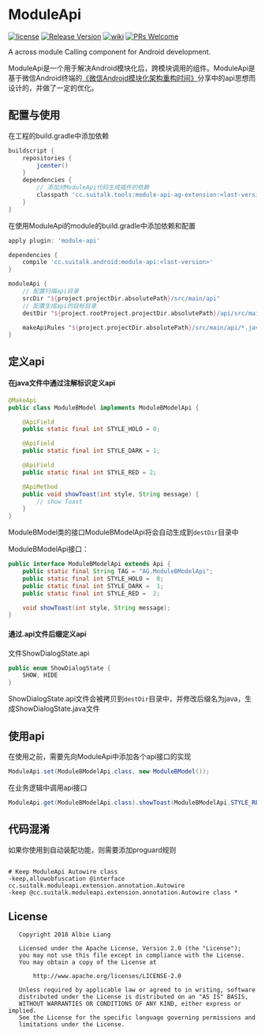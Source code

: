 # ModuleApi

[![license](http://img.shields.io/badge/license-Apache2.0-brightgreen.svg?style=flat)](https://github.com/AlbieLiang/ModuleApi/blob/master/LICENSE)
[![Release Version](https://img.shields.io/badge/release-0.1.6-red.svg)](https://github.com/AlbieLiang/ModuelApi/releases)
[![wiki](https://img.shields.io/badge/wiki-0.1.6-red.svg)](https://github.com/AlbieLiang/ModuleApi/wiki)
[![PRs Welcome](https://img.shields.io/badge/PRs-welcome-brightgreen.svg)](https://github.com/AlbieLiang/ModuleApi/pulls)

A across module Calling component for Android development.

ModuleApi是一个用于解决Android模块化后，跨模块调用的组件。ModuleApi是基于微信Android终端的[《微信Android模块化架构重构时间》](https://mp.weixin.qq.com/s/6Q818XA5FaHd7jJMFBG60w)分享中的api思想而设计的，并做了一定的优化。


## 配置与使用

在工程的build.gradle中添加依赖

```groovy
buildscript {
    repositories {
        jcenter()
    }
    dependencies {
        // 添加对ModuleApi代码生成插件的依赖
        classpath 'cc.suitalk.tools:module-api-ag-extension:<last-version>'
    }
}
```

在使用ModuleApi的module的build.gradle中添加依赖和配置

```groovy
apply plugin: 'module-api'

dependencies {
    compile 'cc.suitalk.android:module-api:<last-version>'
}

moduleApi {
    // 配置扫描api目录
    srcDir "${project.projectDir.absolutePath}/src/main/api"
    // 配置生成api的目标目录
    destDir "${project.rootProject.projectDir.absolutePath}/api/src/main/api"

    makeApiRules "${project.projectDir.absolutePath}/src/main/api/*.java"
}
```
## 定义api

#### 在java文件中通过注解标识定义api

```java
@MakeApi
public class ModuleBModel implements ModuleBModelApi {

    @ApiField
    public static final int STYLE_HOLO = 0;

    @ApiField
    public static final int STYLE_DARK = 1;

    @ApiField
    public static final int STYLE_RED = 2;

    @ApiMethod
    public void showToast(int style, String message) {
        // show Toast
    }
}
```
ModuleBModel类的接口ModuleBModelApi将会自动生成到`destDir`目录中

ModuleBModelApi接口：

```java
public interface ModuleBModelApi extends Api {
    public static final String TAG = "AG.ModuleBModelApi";
    public static final int STYLE_HOLO =  0;
    public static final int STYLE_DARK =  1;
    public static final int STYLE_RED =  2;

    void showToast(int style, String message);
}
```

#### 通过.api文件后缀定义api

文件ShowDialogState.api

```java
public enum ShowDialogState {
    SHOW, HIDE
}
```
ShowDialogState.api文件会被拷贝到`destDir`目录中，并修改后缀名为java，生成ShowDialogState.java文件

## 使用api

在使用之前，需要先向ModuleApi中添加各个api接口的实现

```java
ModuleApi.set(ModuleBModelApi.class, new ModuleBModel());
```

在业务逻辑中调用api接口

```java
ModuleApi.get(ModuleBModelApi.class).showToast(ModuleBModelApi.STYLE_RED, "Test from ModuleFirst.");
```
## 代码混淆

如果你使用到自动装配功能，则需要添加proguard规则
```proguard

# Keep ModuleApi Autowire class
-keep,allowobfuscation @interface cc.suitalk.moduleapi.extension.annotation.Autowire
-keep @cc.suitalk.moduleapi.extension.annotation.Autowire class *
```

## License

```
   Copyright 2018 Albie Liang

   Licensed under the Apache License, Version 2.0 (the "License");
   you may not use this file except in compliance with the License.
   You may obtain a copy of the License at

       http://www.apache.org/licenses/LICENSE-2.0

   Unless required by applicable law or agreed to in writing, software
   distributed under the License is distributed on an "AS IS" BASIS,
   WITHOUT WARRANTIES OR CONDITIONS OF ANY KIND, either express or implied.
   See the License for the specific language governing permissions and
   limitations under the License.
```
